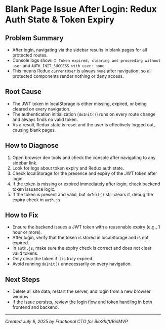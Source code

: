 # Blank Page Issue After Login: Redux Auth State & Token Expiry

## Problem Summary
- After login, navigating via the sidebar results in blank pages for all protected routes.
- Console logs show: `⏰ Token expired, clearing and proceeding without user` and `AUTH_INIT_SUCCESS with user: none`.
- This means Redux `currentUser` is always `none` after navigation, so all protected components render nothing or deny access.

## Root Cause
- The JWT token in localStorage is either missing, expired, or being cleared on every navigation.
- The authentication initialization (`doInit()`) runs on every route change and always finds no valid token.
- As a result, Redux state is reset and the user is effectively logged out, causing blank pages.

## How to Diagnose
1. Open browser dev tools and check the console after navigating to any sidebar link.
2. Look for logs about token expiry and Redux auth state.
3. Check localStorage for the presence and expiry of the JWT token after login.
4. If the token is missing or expired immediately after login, check backend token issuance logic.
5. If the token is present and valid, but `doInit()` still clears it, debug the expiry check in `auth.js`.

## How to Fix
- Ensure the backend issues a JWT token with a reasonable expiry (e.g., 1 hour or more).
- After login, verify that the token is stored in localStorage and is not expired.
- In `auth.js`, make sure the expiry check is correct and does not clear valid tokens.
- Only clear the token if it is truly expired.
- Avoid running `doInit()` unnecessarily on every navigation.

## Next Steps
- Delete all site data, restart the server, and login from a new browser window.
- If the issue persists, review the login flow and token handling in both frontend and backend.

---

*Created July 9, 2025 by Fractional CTO for BioShift/BioMVP*
